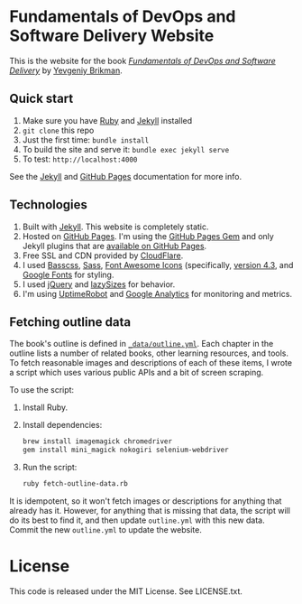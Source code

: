 # Fundamentals of DevOps and Software Delivery Website

This is the website for the book _*[Fundamentals of DevOps and Software 
Delivery](https://www.fundamentals-of-devops.com)*_ by [Yevgeniy Brikman](https://www.ybrikman.com).

## Quick start

1. Make sure you have [Ruby](https://www.ruby-lang.org/) and [Jekyll](http://jekyllrb.com/docs/installation/) installed
1. `git clone` this repo
1. Just the first time: `bundle install`
1. To build the site and serve it: `bundle exec jekyll serve`
1. To test: `http://localhost:4000`

See the [Jekyll](http://jekyllrb.com/) and [GitHub Pages](https://pages.github.com/) documentation for more info.

## Technologies

1. Built with [Jekyll](http://jekyllrb.com/). This website is completely static.
2. Hosted on [GitHub Pages](https://pages.github.com/). I'm using the
   [GitHub Pages Gem](https://help.github.com/articles/using-jekyll-with-pages/) and only Jekyll plugins that are
   [available on GitHub Pages](https://help.github.com/articles/repository-metadata-on-github-pages/).
3. Free SSL and CDN provided by [CloudFlare](https://www.cloudflare.com/).    
4. I used [Basscss](http://www.basscss.com/), [Sass](http://sass-lang.com/),
   [Font Awesome Icons](http://fortawesome.github.io/Font-Awesome/icons/) (specifically, 
   [version 4.3](https://fontawesome.com/v4/icons/), and [Google Fonts](https://www.google.com/fonts) for styling.
6. I used [jQuery](https://jquery.com/) and [lazySizes](http://afarkas.github.io/lazysizes/) for behavior.
7. I'm using [UptimeRobot](http://uptimerobot.com/) and [Google Analytics](http://www.google.com/analytics/) for
   monitoring and metrics.

## Fetching outline data

The book's outline is defined in [`_data/outline.yml`](_data/outline.yml). Each chapter in the outline lists
a number of related books, other learning resources, and tools. To fetch reasonable images and descriptions of each
of these items, I wrote a script which uses various public APIs and a bit of screen scraping. 

To use the script:

1. Install Ruby.
2. Install dependencies:

    ```bash
    brew install imagemagick chromedriver
    gem install mini_magick nokogiri selenium-webdriver
    ```
3. Run the script:
   ```bash
   ruby fetch-outline-data.rb
   ```

It is idempotent, so it won't fetch images or descriptions for anything that already has it. However, for anything
that is missing that data, the script will do its best to find it, and then update `outline.yml` with this new data.
Commit the new `outline.yml` to update the website.

# License

This code is released under the MIT License. See LICENSE.txt.